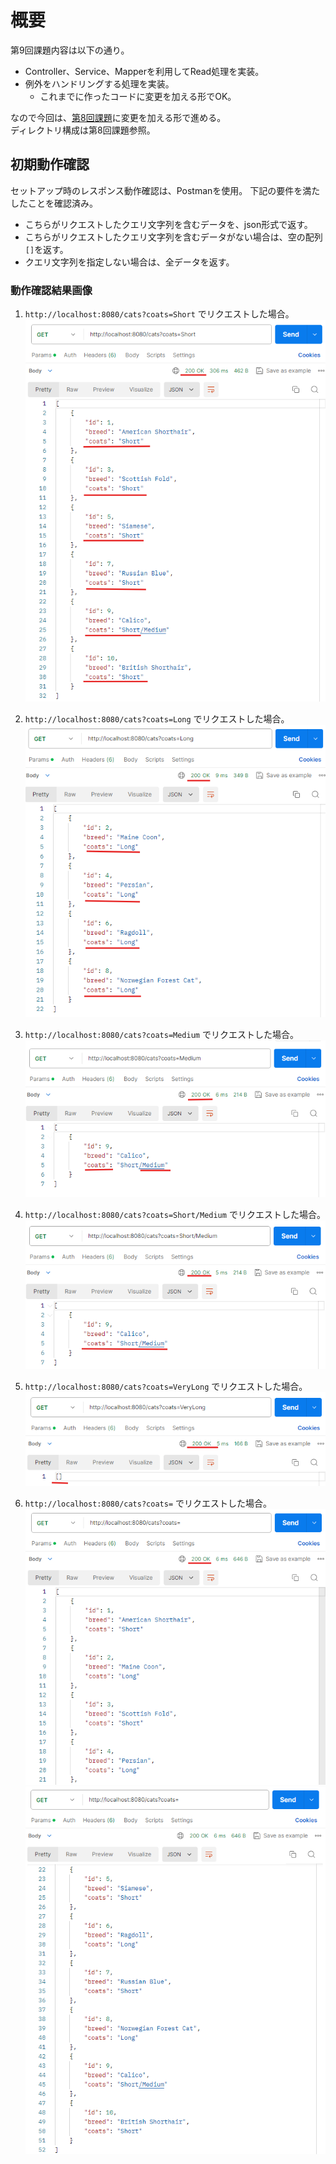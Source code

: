 # 概要

第9回課題内容は以下の通り。

- Controller、Service、Mapperを利用してRead処理を実装。
- 例外をハンドリングする処理を実装。
    - これまでに作ったコードに変更を加える形でOK。

なので今回は、[第8回課題](https://github.com/Ema-Sakai/Assignment-8)に変更を加える形で進める。  
ディレクトリ構成は第8回課題参照。
</br>

## 初期動作確認

セットアップ時のレスポンス動作確認は、Postmanを使用。
下記の要件を満たしたことを確認済み。

- こちらがリクエストしたクエリ文字列を含むデータを、json形式で返す。
- こちらがリクエストしたクエリ文字列を含むデータがない場合は、空の配列`[]`を返す。
- クエリ文字列を指定しない場合は、全データを返す。
  </br>

### 動作確認結果画像

1. `http://localhost:8080/cats?coats=Short` でリクエストした場合。
   ![img.png](img.png)

2. `http://localhost:8080/cats?coats=Long` でリクエストした場合。
   ![img_1.png](img_1.png)
3. `http://localhost:8080/cats?coats=Medium` でリクエストした場合。
   ![img_2.png](img_2.png)
4. `http://localhost:8080/cats?coats=Short/Medium` でリクエストした場合。
   ![img_3.png](img_3.png)
5. `http://localhost:8080/cats?coats=VeryLong` でリクエストした場合。
   ![img_4.png](img_4.png)
6. `http://localhost:8080/cats?coats=` でリクエストした場合。
   ![img_5.png](img_5.png)
   ![img_6.png](img_6.png)
